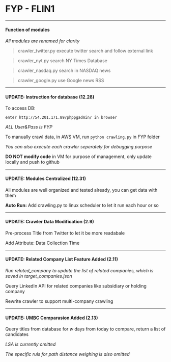 # FYP - FLIN1
---
#### Function of modules

*All modules are renamed for clarity*

>crawler_twitter.py execute twitter search and follow external link

>crawler_nyt.py search NY Times Database

>crawler_nasdaq.py search in NASDAQ news

>crawler_google.py use Google news RSS

---
#### UPDATE: Instruction for database (12.28)

To access DB:

`enter http://54.201.171.89/phppgadmin/ in browser`

*ALL User&Pass is FYP*

To manually crawl data, in AWS VM, run
`python crawling.py`
in FYP folder

*You can also execute each crawler seperately for debugging purpose*

**DO NOT modify code** in VM for purpose of management, only update locally and push to github

---
#### UPDATE: Modules Centralized (12.31)

All modules are well organized and tested already, you can get data with them

**Auto Run:** Add crawling.py to linux scheduler to let it run each hour or so

---
#### UPDATE: Crawler Data Modification (2.9)

Pre-process Title from Twitter to let it be more readabale

Add Attribute: Data Collection Time

---
#### UPDATE: Related Company List Feature Added (2.11)

*Run related_company to update the list of related companies, which is saved in target_companies.json*

Query LinkedIn API for related companies like subsidiary or holding company

Rewrite crawler to support multi-company crawling

---
#### UPDATE: UMBC Comparasion Added (2.13)

Query titles from database for *w* days from today to compare, return a list of candidates

*LSA is currently omitted*

*The specific ruls for path distance weighing is also omitted*
